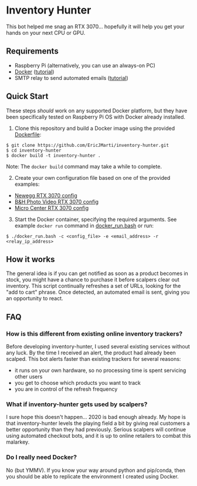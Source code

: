 # Inventory Hunter

This bot helped me snag an RTX 3070... hopefully it will help you get your hands on your next CPU or GPU.

## Requirements

- Raspberry Pi (alternatively, you can use an always-on PC)
- [Docker](https://www.docker.com/) ([tutorial](https://phoenixnap.com/kb/docker-on-raspberry-pi))
- SMTP relay to send automated emails ([tutorial](https://medium.com/swlh/setting-up-gmail-and-other-email-on-a-raspberry-pi-6f7e3ad3d0e))

## Quick Start

These steps *should* work on any supported Docker platform, but they have been specifically tested on Raspberry Pi OS with Docker already installed.

1. Clone this repository and build a Docker image using the provided [Dockerfile](Dockerfile):
```
$ git clone https://github.com/EricJMarti/inventory-hunter.git
$ cd inventory-hunter
$ docker build -t inventory-hunter .
```

Note: The `docker build` command may take a while to complete. 

2. Create your own configuration file based on one of the provided examples:
- [Newegg RTX 3070 config](config/newegg_rtx_3070.yaml)
- [B&H Photo Video RTX 3070 config](config/bhphoto_rtx_3070.yaml)
- [Micro Center RTX 3070 config](config/microcenter_rtx_3070.yaml)

3. Start the Docker container, specifying the required arguments. See example `docker run` command in [docker_run.bash](docker_run.bash) or run:
```
$ ./docker_run.bash -c <config_file> -e <email_address> -r <relay_ip_address>
```

## How it works

The general idea is if you can get notified as soon as a product becomes in stock, you might have a chance to purchase it before scalpers clear out inventory. This script continually refreshes a set of URLs, looking for the "add to cart" phrase. Once detected, an automated email is sent, giving you an opportunity to react.

## FAQ

### How is this different from existing online inventory trackers?

Before developing inventory-hunter, I used several existing services without any luck. By the time I received an alert, the product had already been scalped. This bot alerts faster than existing trackers for several reasons:
- it runs on your own hardware, so no processing time is spent servicing other users
- you get to choose which products you want to track
- you are in control of the refresh frequency

### What if inventory-hunter gets used by scalpers?

I sure hope this doesn't happen... 2020 is bad enough already. My hope is that inventory-hunter levels the playing field a bit by giving real customers a better opportunity than they had previously. Serious scalpers will continue using automated checkout bots, and it is up to online retailers to combat this malarkey.

### Do I really need Docker?

No (but YMMV). If you know your way around python and pip/conda, then you should be able to replicate the environment I created using Docker.
